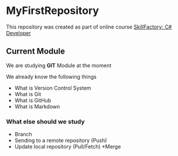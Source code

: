 # MyFirstRepository

This repository was created as part of online course [SkillFactory: C# Developer](https://skillfactory.ru/csharp)

## Current Module

We are studying **GIT** Module at the moment

We already know the following things

* What is Version Control System
* What is Git
* What is GitHub
* What is Markdown

### What else should we study

* Branch
* Sending to a remote repository (Push)
* Update local repository (Pull/Fetch)
*Merge
